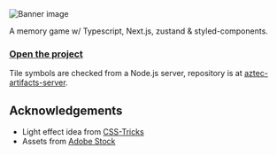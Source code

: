 <img src="https://aztec-artifacts.vercel.app/banner.png" alt="Banner image">

A memory game w/ Typescript, Next.js, zustand & styled-components.

### <a href="https://aztec-artifacts.vercel.app/">Open the project</a>

Tile symbols are checked from a Node.js server, repository is at [aztec-artifacts-server](https://github.com/peippo/aztec-artifacts-server).

## Acknowledgements

-  Light effect idea from [CSS-Tricks](https://css-tricks.com/css-dappled-light-effect/)
-  Assets from [Adobe Stock](https://stock.adobe.com/)
